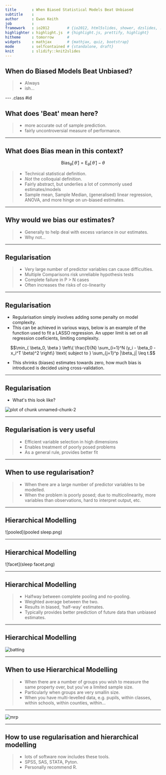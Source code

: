 ```yaml
---
title       : When Biased Statistical Models Beat Unbiased
subtitle    : 
author      : Ewan Keith
job         : 
framework   : io2012        # {io2012, html5slides, shower, dzslides, ...}
highlighter : highlight.js  # {highlight.js, prettify, highlight}
hitheme     : tomorrow      # 
widgets     : mathjax       # {mathjax, quiz, bootstrap}
mode        : selfcontained # {standalone, draft}
knit        : slidify::knit2slides
---
```


<style type='text/css'>
img {
    max-height: 560px;
    max-width: 964px;
}
</style>

## When do Biased Models Beat Unbiased?

>* Always
>* ish...

--- .class #id 

## What does 'Beat' mean here?

>* more accurate out of sample prediction.
>* fairly uncontroversial measure of performance.

---

## What does Bias mean in this context?

$$\operatorname{Bias}_\theta[\,\hat\theta\,] = \operatorname{E}_\theta[\,\hat{\theta}\,]-\theta$$

>* Technical statistical definition.
>* *Not* the colloquial definition.
>* Fairly abstract, but underlies a lot of commonly used estimates/models
>* Sample mean, Sample Median, (generalised) linear regression, ANOVA, and more hinge on un-biased estimates.

---

## Why would we bias our estimates?

>* Generally to help deal with excess variance in our estimates.
>* Why not...

--- 

## Regularisation

>* Very large number of predictor variables can cause difficulties.
>* Multiple Comparisons risk unreliable hypothesis tests
>* Complete failure in P > N cases
>* Often increases the risks of co-linearity

--- 

## Regularisation

* Regularisation simply involves adding some penalty on model complexity.
* This can be achieved in various ways, below is an example of the function used to fit a LASSO regression. An upper limit is set on all regression coeficients, limiting complexity.

$$\min_{ \beta_0, \beta } \left\{ \frac{1}{N} \sum_{i=1}^N (y_i - \beta_0 - x_i^T \beta)^2 \right\} \text{ subject to } \sum_{j=1}^p |\beta_j| \leq t.$$

* This shrinks (biases) estimates towards zero, how much bias is introduced is decided using cross-validation.

---

## Regularisation

* What's this look like?



<img src="assets/fig/unnamed-chunk-2-1.png" title="plot of chunk unnamed-chunk-2" alt="plot of chunk unnamed-chunk-2"  />


---

## Regularisation is very useful
>* Efficient variable selection in high dimensions
>* Enables treatment of poorly posed problems
>* As a general rule, provides better fit

---

## When to use regularisation?

>* When there are a large number of predictor variables to be modelled.
>* When the problem is poorly posed; due to multicolinearity, more variables than observations, hard to interpret output, etc.

---

## Hierarchical Modelling

![pooled](pooled sleep.png)

---

## Hierarchical Modelling

![facet](sleep facet.png)

---

## Hierarchical Modelling

>* Halfway between complete pooling and no-pooling.
>* Weighted average between the two.
>* Results in biased, ‘half-way’ estimates.
>* Typically provides better prediction of future data than unbiased estimates.

---

## Hierarchical Modelling

![batting](batting.png)

---

## When to use Hierarchical Modelling

>* When there are a number of groups you wish to measure the same property over, but you've a limited sample size.
>* Particularly when groups are very smallin size.
>* When you have multi-levelled data, e.g. pupils, within classes, within schools, within counties, within...

---

![mrp](mrp.png)


---

## How to use regularisation and hierarchical modelling

>* lots of software now includes these tools.
>* SPSS, SAS, STATA, Pyton.
>* Personally recommend R.










